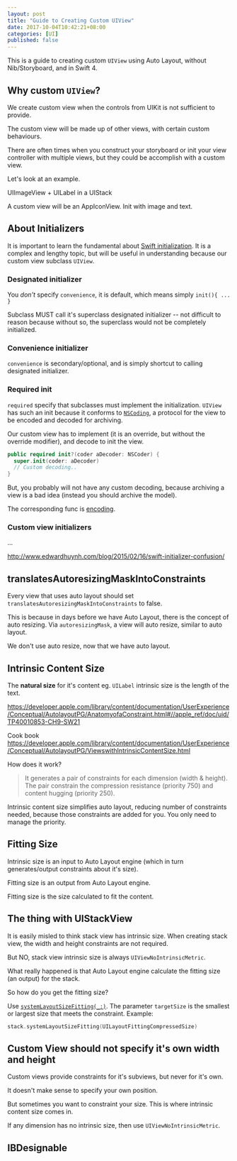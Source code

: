 ```yaml
---
layout: post
title: "Guide to Creating Custom UIView"
date: 2017-10-04T10:42:21+08:00
categories: [UI]
published: false
---
```


This is a guide to creating custom `UIView` using Auto Layout, without Nib/Storyboard, and in Swift 4.

## Why custom `UIView`?

We create custom view when the controls from UIKit is not sufficient to provide.

The custom view will be made up of other views, with certain custom behaviours.

There are often times when you construct your storyboard or init your view controller with multiple views, but they could be accomplish with a custom view.

Let's look at an example.

UIImageView + UILabel in a UIStack

A custom view will be an AppIconView. Init with image and text.

## About Initializers

It is important to learn the fundamental about [Swift initialization](https://developer.apple.com/library/content/documentation/Swift/Conceptual/Swift_Programming_Language/Initialization.html). It is a complex and lengthy topic, but will be useful in understanding because our custom view subclass `UIView`.

### Designated initializer

You _don't_ specify `convenience`, it is default, which means simply `init(){ ... }`

Subclass MUST call it's superclass designated initializer -- not difficult to reason because without so, the superclass would not be completely initialized.

### Convenience initializer

`convenience` is secondary/optional, and is simply shortcut to calling designated initializer.

### Required init

`required` specify that subclasses must implement the initialization. `UIView` has such an init because it conforms to [`NSCoding`](https://developer.apple.com/documentation/foundation/nscoding), a protocol for the view to be encoded and decoded for archiving. 

Our custom view has to implement (it is an override, but without the override modifier), and decode to init the view.

```swift
public required init?(coder aDecoder: NSCoder) {
  super.init(coder: aDecoder)
  // Custom decoding..
}
```

But, you probably will not have any custom decoding, because archiving a view is a bad idea (instead you should archive the model). 

The corresponding func is [encoding](https://developer.apple.com/documentation/foundation/nscoding/1413933-encode).

### Custom view initializers

...

http://www.edwardhuynh.com/blog/2015/02/16/swift-initializer-confusion/

## translatesAutoresizingMaskIntoConstraints

Every view that uses auto layout should set `translatesAutoresizingMaskIntoConstraints` to false.

This is because in days before we have Auto Layout, there is the concept of auto resizing. Via `autoresizingMask`, a view will auto resize, similar to auto layout.

We don't use auto resize, now that we have auto layout.

## Intrinsic Content Size

The **natural size** for it's content eg. `UILabel` intrinsic size is the length of the text.

https://developer.apple.com/library/content/documentation/UserExperience/Conceptual/AutolayoutPG/AnatomyofaConstraint.html#//apple_ref/doc/uid/TP40010853-CH9-SW21

Cook book
https://developer.apple.com/library/content/documentation/UserExperience/Conceptual/AutolayoutPG/ViewswithIntrinsicContentSize.html

How does it work?

> It generates a pair of constraints for each dimension (width & height). The pair constrain the compression resistance (priority 750) and content hugging (priority 250).

Intrinsic content size simplifies auto layout, reducing number of constraints needed, because those constraints are added for you. You only need to manage the priority.

## Fitting Size

Intrinsic size is an input to Auto Layout engine (which in turn generates/output constraints about it's size).

Fitting size is an output from Auto Layout engine.

Fitting size is the size calculated to fit the content.

## The thing with UIStackView

It is easily misled to think stack view has intrinsic size. When creating stack view, the width and height constraints are not required.

But NO, stack view intrinsic size is always `UIViewNoIntrinsicMetric`.

What really happened is that Auto Layout engine calculate the fitting size (an output) for the stack.

So how do you get the fitting size?

Use [`systemLayoutSizeFitting(_:)`](https://developer.apple.com/documentation/uikit/uiview/1622624-systemlayoutsizefitting). The parameter `targetSize` is the smallest or largest size that meets the constraint. Example:

```swift
stack.systemLayoutSizeFitting(UILayoutFittingCompressedSize)
```

## Custom View should not specify it's own width and height

Custom views provide constraints for it's subviews, but never for it's own. 

It doesn't make sense to specify your own position.

But sometimes you want to constraint your size. This is where intrinsic content size comes in.

If any dimension has no intrinsic size, then use `UIViewNoIntrinsicMetric`.


## IBDesignable 

